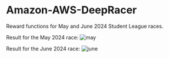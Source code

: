 # Amazon-AWS-DeepRacer
Reward functions for May and June 2024 Student League races.

Result for the May 2024 race:
![may](https://github.com/user-attachments/assets/60380cb3-d045-4f13-9f9c-a5c3373b9292)


Result for the June 2024 race:
![june](https://github.com/user-attachments/assets/a9c72e4e-f049-4b94-b999-ff9f63e0025e)
